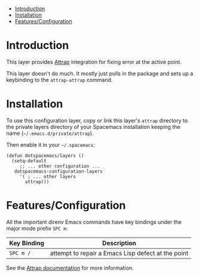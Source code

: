 - [Introduction](#org89ffe41)
- [Installation](#org7133ae3)
- [Features/Configuration](#orgc740dab)



<a id="org89ffe41"></a>

# Introduction

This layer provides [Attrap](https://github.com/jyp/attrap) integration for fixing error at the active point.

This layer doesn't do much. It mostly just pulls in the package and sets up a keybinding to the `attrap-attrap` command.


<a id="org7133ae3"></a>

# Installation

To use this configuration layer, copy or link this layer's `attrap` directory to the private layers directory of your Spacemacs installation keeping the name (`~/.emacs.d/private/attrap`).

Then enable it in your `~/.spacemacs`:

```emacs-lisp
(defun dotspacemacs/layers ()
  (setq-default
     ;; ... other configuration ...
   dotspacemacs-configuration-layers
     '( ; ... other layers
       attrap)))
```


<a id="orgc740dab"></a>

# Features/Configuration

All the important direnv Emacs commands have key bindings under the major mode prefix `SPC m`:

| Key Binding | Description                                        |
|----------- |-------------------------------------------------- |
| `SPC m /`   | attempt to repair a Emacs Lisp defect at the point |

See the [Attrap documentation](https://github.com/jyp/attrap) for more information.
